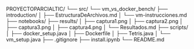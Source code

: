 PROYECTOPARCIALTIC/
└── src/
    └── vm_vs_docker_bench/
        ├── introduction/
        │   ├── EstructuraDeArchivos.md
        │   └── vm-instrucciones.md
        ├── notebooks/
        ├── results/
        │   ├── captura1.png
        │   ├── captura2.png
        │   ├── captura3.png
        │   ├── captura4.png
        │   └── Resultados.md
        ├── scripts/
        │   ├── docker_setup.java
        │   ├── Dockerfile
        │   ├── Tetris.java
        │   └── vm_setup.java
        ├── .gitignore
        ├── install.ipynb
        └── README.md
